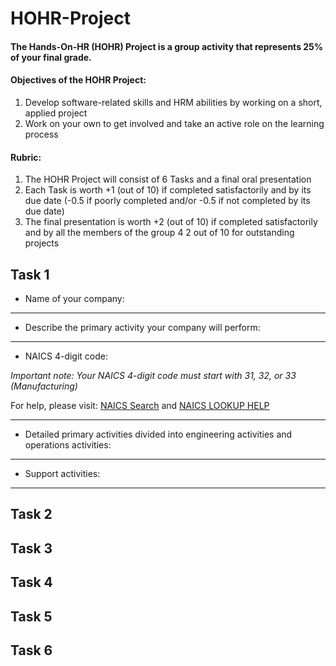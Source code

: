 # HOHR-Project
#### The Hands-On-HR (HOHR) Project is a group activity that represents 25% of your final grade.
#### Objectives of the HOHR Project:
1. Develop software-related skills and HRM abilities by working on a short, applied project
2. Work on your own to get involved and take an active role on the learning process 
#### Rubric:
1. The HOHR Project will consist of 6 Tasks and a final oral presentation
2. Each Task is worth +1 (out of 10) if completed satisfactorily and by its due date (-0.5 if poorly completed and/or -0.5 if not completed by its due date)
3. The final presentation is worth +2 (out of 10) if completed satisfactorily and by all the members of the group
4 2 out of 10 for outstanding projects

## Task 1
* Name of your company:
***
* Describe the primary activity your company will perform:
***
* NAICS 4-digit code:

*Important note: Your NAICS 4-digit code must start with 31, 32, or 33 (Manufacturing)*

For help, please visit: [NAICS Search](https://www.naics.com/search/) and [NAICS LOOKUP HELP](https://www.naics.com/naics-identification-help/)
***
* Detailed primary activities divided into engineering activities and operations activities:
***
* Support activities:
***

## Task 2
## Task 3
## Task 4
## Task 5
## Task 6
